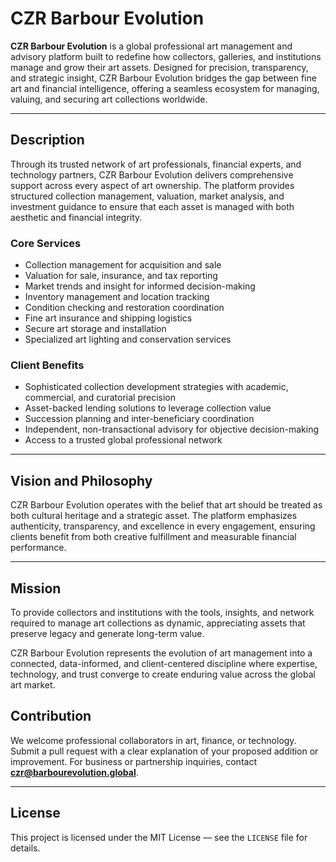 
# CZR Barbour Evolution

**CZR Barbour Evolution** is a global professional art management and advisory platform built to redefine how collectors, galleries, and institutions manage and grow their art assets. Designed for precision, transparency, and strategic insight, CZR Barbour Evolution bridges the gap between fine art and financial intelligence, offering a seamless ecosystem for managing, valuing, and securing art collections worldwide.

---

## Description

Through its trusted network of art professionals, financial experts, and technology partners, CZR Barbour Evolution delivers comprehensive support across every aspect of art ownership. The platform provides structured collection management, valuation, market analysis, and investment guidance to ensure that each asset is managed with both aesthetic and financial integrity.

### Core Services

* Collection management for acquisition and sale
* Valuation for sale, insurance, and tax reporting
* Market trends and insight for informed decision-making
* Inventory management and location tracking
* Condition checking and restoration coordination
* Fine art insurance and shipping logistics
* Secure art storage and installation
* Specialized art lighting and conservation services

### Client Benefits

* Sophisticated collection development strategies with academic, commercial, and curatorial precision
* Asset-backed lending solutions to leverage collection value
* Succession planning and inter-beneficiary coordination
* Independent, non-transactional advisory for objective decision-making
* Access to a trusted global professional network

---

## Vision and Philosophy

CZR Barbour Evolution operates with the belief that art should be treated as both cultural heritage and a strategic asset. The platform emphasizes authenticity, transparency, and excellence in every engagement, ensuring clients benefit from both creative fulfillment and measurable financial performance.

---

## Mission

To provide collectors and institutions with the tools, insights, and network required to manage art collections as dynamic, appreciating assets that preserve legacy and generate long-term value.

CZR Barbour Evolution represents the evolution of art management into a connected, data-informed, and client-centered discipline where expertise, technology, and trust converge to create enduring value across the global art market.




## Contribution

We welcome professional collaborators in art, finance, or technology.
Submit a pull request with a clear explanation of your proposed addition or improvement.
For business or partnership inquiries, contact **[czr@barbourevolution.global](mailto:czr@barbourevolution.global)**.

---

## License

This project is licensed under the MIT License — see the `LICENSE` file for details.


